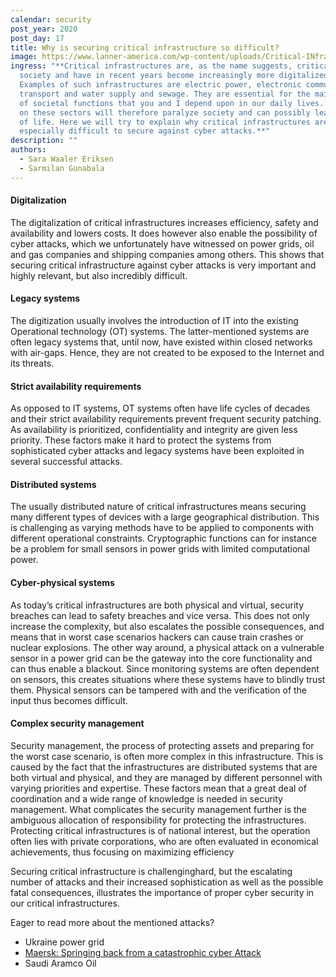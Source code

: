 ```yaml
---
calendar: security
post_year: 2020
post_day: 17
title: Why is securing critical infrastructure so difficult?
image: https://www.lanner-america.com/wp-content/uploads/Critical-INfrastructure-Protection-Challenges-2018.jpg
ingress: "**Critical infrastructures are, as the name suggests, critical to
  society and have in recent years become increasingly more digitalized.
  Examples of such infrastructures are electric power, electronic communication,
  transport and water supply and sewage. They are essential for the maintenance
  of societal functions that you and I depend upon in our daily lives. An attack
  on these sectors will therefore paralyze society and can possibly lead to loss
  of life. Here we will try to explain why critical infrastructures are
  especially difficult to secure against cyber attacks.**"
description: ""
authors:
  - Sara Waaler Eriksen
  - Sarmilan Gunabala
---
```

#### Digitalization

The digitalization of critical infrastructures increases efficiency, safety and availability and lowers costs. It does however also enable the possibility of cyber attacks, which we unfortunately have witnessed on power grids, oil and gas companies and shipping companies among others. This shows that securing critical infrastructure against cyber attacks is very important and highly relevant, but also incredibly difficult.

#### Legacy systems

The digitization usually involves the introduction of IT into the existing Operational technology (OT) systems. The latter-mentioned systems are often legacy systems that, until now, have existed within closed networks with air-gaps. Hence, they are not created to be exposed to the Internet and its threats. 

#### Strict availability requirements

As opposed to IT systems, OT systems often have life cycles of decades and their strict availability requirements prevent frequent security patching. As availability is prioritized, confidentiality and integrity are given less priority. These factors make it hard to protect the systems from sophisticated cyber attacks and legacy systems have been exploited in several successful attacks. 

#### Distributed systems

The usually distributed nature of critical infrastructures means securing many different types of devices with a large geographical distribution. This is challenging as varying methods have to be applied to components with different operational constraints. Cryptographic functions can for instance be a problem for small sensors in power grids with limited computational power.

#### Cyber-physical systems

As today’s critical infrastructures are both physical and virtual, security breaches can lead to safety breaches and vice versa. This does not only increase the complexity, but also escalates the possible consequences, and means that in worst case scenarios hackers can cause train crashes or nuclear explosions. The other way around, a physical attack on a vulnerable sensor in a power grid can be the gateway into the core functionality and can thus enable a blackout. Since monitoring systems are often dependent on sensors, this creates situations where these systems have to blindly trust them. Physical sensors can be tampered with and the verification of the input thus becomes difficult.    

#### Complex security management

Security management, the process of protecting assets and preparing for the worst case scenario, is often more complex in this infrastructure. This is caused by the fact that the infrastructures are distributed systems that are both virtual and physical, and they are managed by different personnel with varying priorities and expertise. These factors mean that a great deal of coordination and a wide range of knowledge is needed in security management. What complicates the security management further is the ambiguous allocation of responsibility for protecting the infrastructures. Protecting critical infrastructures is of national interest, but the operation often lies with private corporations, who are often evaluated in economical achievements, thus focusing on maximizing efficiency 

Securing critical infrastructure is challenginghard, but the escalating number of attacks and their increased sophistication as well as the possible fatal consequences, illustrates the importance of proper cyber security in our critical infrastructures. 

Eager to read more about the mentioned attacks? 

* Ukraine power grid
* [Maersk: Springing back from a catastrophic cyber Attack](https://www.i-cio.com/management/insight/item/maersk-springing-back-from-a-catastrophic-cyber-attack)
* Saudi Aramco Oil